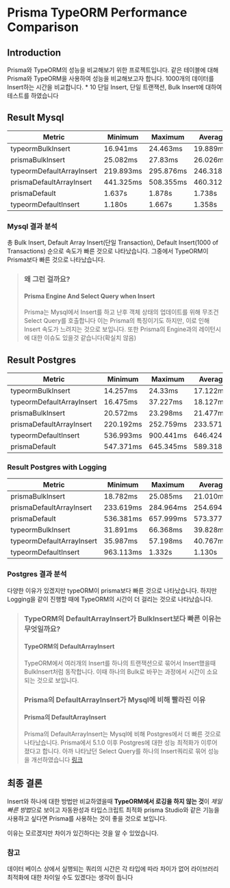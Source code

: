 # Prisma TypeORM Performance Comparison

## Introduction
Prisma와 TypeORM의 성능을 비교해보기 위한 프로젝트입니다.
같은 테이블에 대해 Prisma와 TypeORM을 사용하여 성능을 비교해보고자 합니다.
1000개의 데이터를 Insert하는 시간을 비교합니다. * 10
단일 Insert, 단일 트랜잭션, Bulk Insert에 대하여 테스트를 하였습니다

## Result Mysql
| Metric                     | Minimum   | Maximum   | Average   |
|----------------------------|-----------|-----------|-----------|
| typeormBulkInsert          | 16.941ms  | 24.463ms  | 19.889ms  |
| prismaBulkInsert           | 25.082ms  | 27.83ms   | 26.026ms  |
| typeormDefaultArrayInsert  | 219.893ms | 295.876ms | 246.318ms |
| prismaDefaultArrayInsert   | 441.325ms | 508.355ms | 460.312ms |
| prismaDefault              | 1.637s    | 1.878s    | 1.738s    |
| typeormDefaultInsert       | 1.180s    | 1.667s    | 1.358s    |

### Mysql 결과 분석

총 Bulk Insert, Default Array Insert(단일 Transaction), Default Insert(1000 of Transactions)
순으로 속도가 빠른 것으로 나타났습니다.
그중에서 TypeORM이 Prisma보다 빠른 것으로 나타났습니다.  
> ### 왜 그런 걸까요?
> #### Prisma Engine And Select Query when Insert
> Prisma는 Mysql에서 Insert를 하고 난후 객체 상태의 업데이트를 위해 무조건 Select Query를 호출합니다
> 이는 Prisma의 특징이기도 하지만, 이로 인해 Insert 속도가 느려지는 것으로 보입니다.
> 또한 Prisma의 Engine과의 레이턴시에 대한 이슈도 있을것 같습니다(확실치 않음)

## Result Postgres
| Metric                     | Minimum   | Maximum   | Average   |
|----------------------------|-----------|-----------|-----------|
| typeormBulkInsert          | 14.257ms  | 24.33ms   | 17.122ms  |
| typeormDefaultArrayInsert  | 16.475ms  | 37.227ms  | 18.127ms  |
| prismaBulkInsert           | 20.572ms  | 23.298ms  | 21.477ms  |
| prismaDefaultArrayInsert   | 220.192ms | 252.759ms | 233.571ms |
| typeormDefaultInsert       | 536.993ms | 900.441ms | 646.424ms |
| prismaDefault              | 547.371ms | 645.345ms | 589.318ms |

### Result Postgres with Logging
| Metric                     | Minimum   | Maximum   | Average   |
|----------------------------|-----------|-----------|-----------|
| prismaBulkInsert           | 18.782ms  | 25.085ms  | 21.010ms  |
| prismaDefaultArrayInsert   | 233.619ms | 284.964ms | 254.694ms |
| prismaDefault              | 536.381ms | 657.999ms | 573.377ms |
| typeormBulkInsert          | 31.891ms  | 66.368ms  | 39.828ms  |
| typeormDefaultArrayInsert  | 35.987ms  | 57.198ms  | 40.767ms  |
| typeormDefaultInsert       | 963.113ms | 1.332s    | 1.130s    |

### Postgres 결과 분석
다양한 이유가 있겠지만 typeORM이 prisma보다 빠른 것으로 나타났습니다.
하지만 Logging을 같이 진행할 때에 TypeORM의 시간이 더 걸리는 것으로 나타났습니다.

> ### TypeORM의 DefaultArrayInsert가 BulkInsert보다 빠른 이유는 무엇일까요?
> #### TypeORM의 DefaultArrayInsert
> TypeORM에서 여러개의 Insert를 하나의 트랜잭션으로 묶어서 Insert했을때 
> BulkInsert처럼 동작합니다. 이때 하나의 Bulk로 바꾸는 과정에서 시간이 소요되는 것으로 보입니다.
> ### Prisma의 DefaultArrayInsert가 Mysql에 비해 빨라진 이유
> #### Prisma의 DefaultArrayInsert
> Prisma의 DefaultArrayInsert는 Mysql에 비해 Postgres에서 더 빠른 것으로 나타났습니다.
> Prisma에서 5.1.0 이후 Postgres에 대한 성능 최적화가 이루어졌다고 합니다. 
> 아까 나타났던 Select Query를 하나의 Insert쿼리로 묶어 성능을 개선하였습니다 [링크](https://github.com/prisma/prisma/releases/tag/5.1.0)


## 최종 결론
Insert와 하나에 대한 방법만 비교하였을때 **TypeORM에서 로깅을 하지 않는 것**이 *제일 빠른 방법*으로 보이고
자동완성과 타입스크립트 최적화 prisma Studio와 같은 기능을 사용하고 싶다면 Prisma를 사용하는 것이 좋을 것으로 보입니다.

이유는 모르겠지만 차이가 있긴하다는 것을 알 수 있었습니다.

### 참고
데이터 베이스 상에서 실행되는 쿼리의 시간은 각 타입에 따라 차이가 없어 라이브러리 최적화에 대한 차이일 수도 있겠다는 생각이 듭니다






